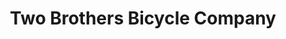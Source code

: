 ---
title: "Two Brothers Bicycle Company"
url: /burnham/two-brothers-bicycle-company/
shop: bicycle
---